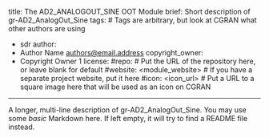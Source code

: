 title: The AD2_ANALOGOUT_SINE OOT Module
brief: Short description of gr-AD2_AnalogOut_Sine
tags: # Tags are arbitrary, but look at CGRAN what other authors are using
  - sdr
author:
  - Author Name <authors@email.address>
copyright_owner:
  - Copyright Owner 1
license:
#repo: # Put the URL of the repository here, or leave blank for default
#website: <module_website> # If you have a separate project website, put it here
#icon: <icon_url> # Put a URL to a square image here that will be used as an icon on CGRAN
---
A longer, multi-line description of gr-AD2_AnalogOut_Sine.
You may use some *basic* Markdown here.
If left empty, it will try to find a README file instead.
